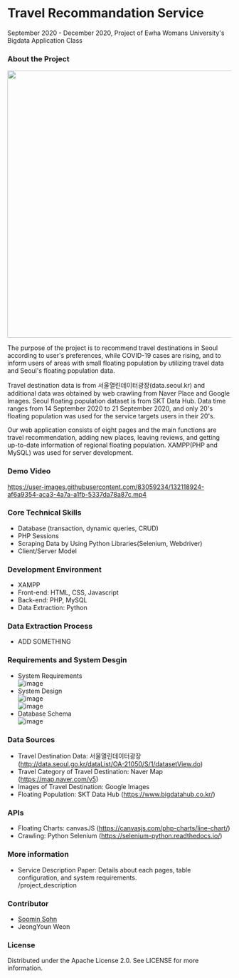 # Travel Recommandation Service
September 2020 - December 2020, Project of Ewha Womans University's Bigdata Application Class  

### About the Project  
<img src="https://user-images.githubusercontent.com/83059234/132118999-256e306c-69ef-47c5-b363-856926fa8b13.jpg" width="600">  

  
The purpose of the project is to recommend travel destinations in Seoul according to user's preferences, while COVID-19 cases are rising, and to inform users of areas with small floating population by utilizing travel data and Seoul's floating population data.  
  
Travel destination data is from 서울열린데이터광장(data.seoul.kr) and additional data was obtained by web crawling from Naver Place and Google Images. Seoul floating population dataset is from SKT Data Hub. Data time ranges from 14 September 2020 to 21 September 2020, and only 20's floating population was used for the service targets users in their 20's.  
  
Our web application consists of eight pages and the main functions are travel recommendation, adding new places, leaving reviews, and getting up-to-date information of regional floating population. XAMPP(PHP and MySQL) was used for server development.  

### Demo Video  


https://user-images.githubusercontent.com/83059234/132118924-af6a9354-aca3-4a7a-a1fb-5337da78a87c.mp4  


### Core Technical Skills  
- Database (transaction, dynamic queries, CRUD)  
- PHP Sessions  
- Scraping Data by Using Python Libraries(Selenium, Webdriver)  
- Client/Server Model  

### Development Environment  
- XAMPP  
- Front-end: HTML, CSS, Javascript  
- Back-end: PHP, MySQL  
- Data Extraction: Python  

### Data Extraction Process  

- ADD SOMETHING  

### Requirements and System Desgin  
- System Requirements  
![image](https://user-images.githubusercontent.com/83059234/132119167-7c3232d1-a6a5-4d62-86bc-417a49bdd377.png)  
- System Design  
![image](https://user-images.githubusercontent.com/83059234/132119183-c8c74a76-aff9-4536-9e82-0d12a7920ae5.png)  
![image](https://user-images.githubusercontent.com/83059234/132119219-caacc332-302f-46de-b7d3-dd58c98386fa.png)  
- Database Schema  
![image](https://user-images.githubusercontent.com/83059234/132119190-b0c3107c-e4fc-4d15-8a70-80f6a4b483c6.png)  







### Data Sources  
- Travel Destination Data: 서울열린데이터광장 (http://data.seoul.go.kr/dataList/OA-21050/S/1/datasetView.do)  
- Travel Category of Travel Destination: Naver Map (https://map.naver.com/v5)   
- Images of Travel Destination: Google Images  
- Floating Population: SKT Data Hub (https://www.bigdatahub.co.kr/)  

### APIs  
- Floating Charts: canvasJS (https://canvasjs.com/php-charts/line-chart/)   
- Crawling: Python Selenium (https://selenium-python.readthedocs.io/)  

### More information  
- Service Description Paper: Details about each pages, table configuration, and system requirements.  
/project_description  

### Contributor  
- [Soomin Sohn](https://github.com/soominsohn)
- JeongYoun Weon
  

### License
Distributed under the Apache License 2.0. See LICENSE for more information.  

